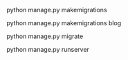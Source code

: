 python manage.py makemigrations

python manage.py makemigrations blog

python manage.py migrate

python manage.py runserver
